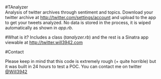 #TAnalyzer  
Analysis of twitter archives through sentiment and topics. Download your twitter archive at <a href="http://twitter.com/settings/account">http://twitter.com/settings/account</a> and upload to the app to get your tweets analyzed. No data is stored in the process, it is wiped automatically as shown in *app.rb*.  

#What is it?
Includes a class (*tanalyzer.rb*) and the rest is a Sinatra app viewable at <a href="http://twitter.will3942.com">http://twitter.will3942.com</a>  

#Contact  

Please keep in mind that this code is extremely rough (+ quite horrible) but it was built in 24 hours to test a POC. You can contact me on twitter <a href="http://twitter.com/will3942">@Will3942</a>
